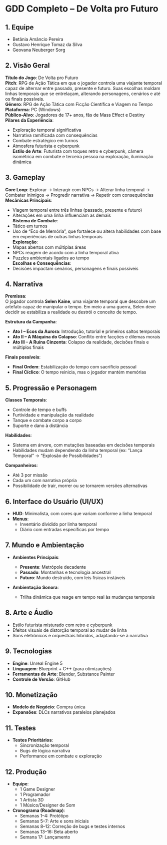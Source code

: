 # GDD Completo – De Volta pro Futuro  

## 1. Equipe  
- Betânia Amâncio Pereira  
- Gustavo Henrique Tomaz da Silva  
- Geovana Neuberger Sorg  

## 2. Visão Geral  
**Título do Jogo**: De Volta pro Futuro  
**Pitch**: RPG de Ação Tática em que o jogador controla uma viajante temporal capaz de alternar entre passado, presente e futuro. Suas escolhas moldam linhas temporais que se entrelaçam, alterando personagens, cenários e até os finais possíveis.  
**Gênero**: RPG de Ação Tática com Ficção Científica e Viagem no Tempo  
**Plataforma**: PC (Windows)  
**Público-Alvo**: Jogadores de 17+ anos, fãs de Mass Effect e Destiny  
**Pilares da Experiência**:  
   - Exploração temporal significativa  
   - Narrativa ramificada com consequências  
   - Combate estratégico em turnos  
   - Atmosfera futurista e cyberpunk  
**Estilo de Arte**: Futurista com toques retro e cyberpunk, câmera isométrica em combate e terceira pessoa na exploração, iluminação dinâmica  

## 3. Gameplay  
**Core Loop**: Explorar → Interagir com NPCs → Alterar linha temporal → Combater inimigos → Progredir narrativa → Repetir com consequências  
**Mecânicas Principais**:  
   - Viagem temporal entre três linhas (passado, presente e futuro)  
   - Alterações em uma linha influenciam as demais  
**Sistema de Combate**:  
   - Tático em turnos  
   - Uso de “Eco de Memória”, que fortalece ou altera habilidades com base em experiências de outras linhas temporais  
**Exploração**:  
   - Mapas abertos com múltiplas áreas  
   - NPCs reagem de acordo com a linha temporal ativa  
   - Puzzles ambientais ligados ao tempo  
**Escolhas e Consequências**:  
   - Decisões impactam cenários, personagens e finais possíveis  

## 4. Narrativa  
**Premissa**:  
   O jogador controla **Selen Kaine**, uma viajante temporal que descobre um artefato capaz de manipular o tempo. Em meio a uma guerra, Selen deve decidir se estabiliza a realidade ou destrói o conceito de tempo.  

**Estrutura da Campanha**:  
- **Ato I – Ecos da Aurora**: Introdução, tutorial e primeiros saltos temporais  
- **Ato II – A Máquina do Colapso**: Conflito entre facções e dilemas morais  
- **Ato III – A Ruína Cinzenta**: Colapso da realidade, decisões finais e múltiplos finais  

**Finais possíveis**:  
- **Final Ordem**: Estabilização do tempo com sacrifício pessoal  
- **Final Cíclico**: O tempo reinicia, mas o jogador mantém memórias  

## 5. Progressão e Personagem  
**Classes Temporais**:  
- Controle de tempo e buffs  
- Furtividade e manipulação da realidade  
- Tanque e combate corpo a corpo  
- Suporte e dano à distância  

**Habilidades**:  
- Sistema em árvore, com mutações baseadas em decisões temporais  
- Habilidades mudam dependendo da linha temporal (ex: “Lança Temporal” → “Explosão de Possibilidades”)  

**Companheiros**:  
- Até 3 por missão  
- Cada um com narrativa própria  
- Possibilidade de trair, morrer ou se tornarem versões alternativas  

## 6. Interface do Usuário (UI/UX)  
- **HUD**: Minimalista, com cores que variam conforme a linha temporal  
- **Menus**:  
  - Inventário dividido por linha temporal  
  - Diário com entradas específicas por tempo  

## 7. Mundo e Ambientação  
- **Ambientes Principais**:  
  - **Presente**: Metrópole decadente  
  - **Passado**: Montanhas e tecnologia ancestral  
  - **Futuro**: Mundo destruído, com leis físicas instáveis  

- **Ambientação Sonora**:  
  - Trilha dinâmica que reage em tempo real às mudanças temporais  

## 8. Arte e Áudio  
- Estilo futurista misturado com retro e cyberpunk  
- Efeitos visuais de distorção temporal ao mudar de linha  
- Sons eletrônicos e orquestrais híbridos, adaptando-se à narrativa  

## 9. Tecnologias  
- **Engine**: Unreal Engine 5  
- **Linguagem**: Blueprint + C++ (para otimizações)  
- **Ferramentas de Arte**: Blender, Substance Painter  
- **Controle de Versão**: GitHub  

## 10. Monetização  
- **Modelo de Negócio**: Compra única  
- **Expansões**: DLCs narrativos paralelos planejados  

## 11. Testes  
- **Testes Prioritários**:  
  - Sincronização temporal  
  - Bugs de lógica narrativa  
  - Performance em combate e exploração  

## 12. Produção  
- **Equipe**:  
  - 1 Game Designer  
  - 1 Programador  
  - 1 Artista 3D  
  - 1 Músico/Designer de Som  
- **Cronograma (Roadmap)**:  
  - Semanas 1–4: Protótipo  
  - Semanas 5–7: Arte e sons iniciais  
  - Semanas 8–12: Correção de bugs e testes internos  
  - Semanas 13–16: Beta aberto  
  - Semana 17: Lançamento  
